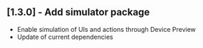 ## [1.3.0] - Add simulator package
* Enable simulation of UIs and actions through Device Preview
* Update of current dependencies